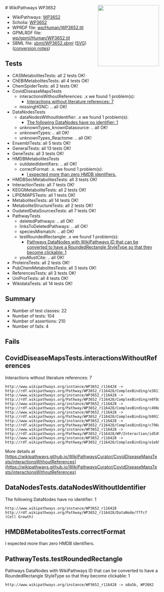 <img style="float: right; width: 200px" src="../logo.png" />
# WikiPathways WP3652

* WikiPathways: [WP3652](https://identifiers.org/wikipathways:WP3652)
* Scholia: [WP3652](https://scholia.toolforge.org/wikipathways/WP3652)
* WPRDF file: [wp/Human/WP3652.ttl](../wp/Human/WP3652.ttl)
* GPMLRDF file: [wp/gpml/Human/WP3652.ttl](../wp/gpml/Human/WP3652.ttl)
* SBML file: [sbml/WP3652.sbml](../sbml/WP3652.sbml) ([SVG](../sbml/WP3652.svg)) ([conversion notes](../sbml/WP3652.txt))

## Tests
* CASMetabolitesTests: all 2 tests OK!
* ChEBIMetabolitesTests: all 4 tests OK!
* ChemSpiderTests: all 2 tests OK!
* CovidDiseaseMapsTests
    * interactionsWithoutReferences: .x we found 1 problem(s):
        * [Interactions without literature references: 7](#2e295935)
    * missingHGNC: .. all OK!
* DataNodesTests
    * dataNodesWithoutIdentifier: .x we found 1 problem(s):
        * [The following DataNodes have no identifier: 1](#d2d32fa0)
    * unknownTypes_knownDatasource: .. all OK!
    * unknownTypes: .. all OK!
    * unknownTypes_Reactome: .. all OK!
* EnsemblTests: all 5 tests OK!
* GeneralTests: all 13 tests OK!
* GeneTests: all 3 tests OK!
* HMDBMetabolitesTests
    * outdatedIdentifiers: .. all OK!
    * correctFormat: .x. we found 1 problem(s):
        * [I expected more than zero HMDB identifiers.](#ad154c1e)
* HMDBSecMetabolitesTests: all 3 tests OK!
* InteractionTests: all 7 tests OK!
* KEGGMetaboliteTests: all 2 tests OK!
* LIPIDMAPSTests: all 1 tests OK!
* MetabolitesTests: all 14 tests OK!
* MetaboliteStructureTests: all 2 tests OK!
* OudatedDataSourcesTests: all 7 tests OK!
* PathwayTests
    * deletedPathways: .. all OK!
    * linksToDeletedPathways: .. all OK!
    * speciesMismatch: .. all OK!
    * testRoundedRectangle: .x we found 1 problem(s):
        * [Pathways DataNodes with WikiPathways ID that can be converted to have a RoundedRectangle StyleType so that they become clickable: 1](#9fbad3cb)
    * youMustCite: .. all OK!
* ProteinsTests: all 2 tests OK!
* PubChemMetabolitesTests: all 3 tests OK!
* ReferencesTests: all 3 tests OK!
* UniProtTests: all 4 tests OK!
* WikidataTests: all 14 tests OK!


## Summary

* Number of test classes: 22
* Number of tests: 104
* Number of assertions: 210
* Number of fails: 4

## Fails

<a name="2e295935" />

## CovidDiseaseMapsTests.interactionsWithoutReferences

Interactions without literature references: 7
```
http://www.wikipathways.org/instance/WP3652_r116428 -> http://rdf.wikipathways.org/Pathway/WP3652_r116428/ComplexBinding/e3811
http://www.wikipathways.org/instance/WP3652_r116428 -> http://rdf.wikipathways.org/Pathway/WP3652_r116428/ComplexBinding/e0f8a
http://www.wikipathways.org/instance/WP3652_r116428 -> http://rdf.wikipathways.org/Pathway/WP3652_r116428/ComplexBinding/c496d
http://www.wikipathways.org/instance/WP3652_r116428 -> http://rdf.wikipathways.org/Pathway/WP3652_r116428/ComplexBinding/b9911
http://www.wikipathways.org/instance/WP3652_r116428 -> http://rdf.wikipathways.org/Pathway/WP3652_r116428/ComplexBinding/c796a
http://www.wikipathways.org/instance/WP3652_r116428 -> http://rdf.wikipathways.org/Pathway/WP3652_r116428/WP/Interaction/id54906c30
http://www.wikipathways.org/instance/WP3652_r116428 -> http://rdf.wikipathways.org/Pathway/WP3652_r116428/ComplexBinding/e1eb5
```

More details at [https://wikipathways.github.io/WikiPathwaysCurator/CovidDiseaseMapsTests/interactionsWithoutReferences](https://wikipathways.github.io/WikiPathwaysCurator/CovidDiseaseMapsTests/interactionsWithoutReferences)

<a name="d2d32fa0" />

## DataNodesTests.dataNodesWithoutIdentifier

The following DataNodes have no identifier: 1
```
http://www.wikipathways.org/instance/WP3652_r116428 http://rdf.wikipathways.org/Pathway/WP3652_r116428/DataNode/f7fcf (Cell Growth)
```

<a name="ad154c1e" />

## HMDBMetabolitesTests.correctFormat

I expected more than zero HMDB identifiers.
<a name="9fbad3cb" />

## PathwayTests.testRoundedRectangle

Pathways DataNodes with WikiPathways ID that can be converted to have a RoundedRectangle StyleType so that they become clickable: 1
```
http://www.wikipathways.org/instance/WP3652_r116428 -> a8a5b, WP2082
 ```

